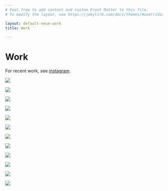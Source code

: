 ```yaml
---
# Feel free to add content and custom Front Matter to this file.
# To modify the layout, see https://jekyllrb.com/docs/themes/#overriding-theme-defaults

layout: default-neue-work
title: Work

---
```


# Work

For recent work, see [instagram](http://instagram.com/rapturebird).


![](images/hotel_painting.jpg)  

![](images/sceptre_painting.jpg)  

![](images/ento_painting.jpg)  

![](images/indeterminate_postcard_1.jpg)  

![](images/flat_drawing_1.jpg)  

![](images/flat_drawing_2.jpg)

![](images/classmates.png)  

![](images/blanket_pigeons.jpg)  

![](images/a_woman_unimpressed.jpg)  

![](images/birds_bridge.png)  


![](images/watcher.jpg)  


![](images/experiencing_frustration.jpg)  
